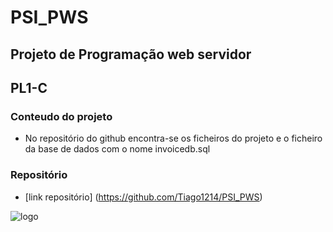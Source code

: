# **PSI_PWS**
## **Projeto de Programação web servidor**
## PL1-C

### **Conteudo do projeto**
* No repositório do github encontra-se os ficheiros do projeto e o ficheiro da base de dados com o nome invoicedb.sql

### **Repositório** 
* [link repositório] (https://github.com/Tiago1214/PSI_PWS)


![logo](https://www.ipleiria.pt/wp-content/themes/ipleiria/img/logo_ipl_header.png)

